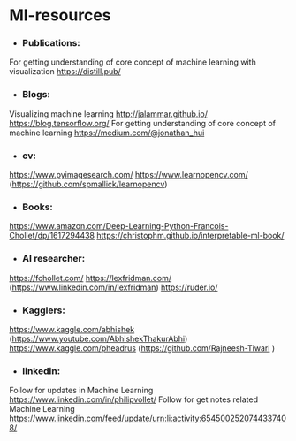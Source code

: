 # Ml-resources

* ### Publications:
For getting understanding of core concept of machine learning with visualization https://distill.pub/

* ### Blogs:
Visualizing machine learning http://jalammar.github.io/
https://blog.tensorflow.org/
For getting understanding of core concept of machine learning https://medium.com/@jonathan_hui

* ### cv:
https://www.pyimagesearch.com/
https://www.learnopencv.com/ (https://github.com/spmallick/learnopencv)


* ### Books:
https://www.amazon.com/Deep-Learning-Python-Francois-Chollet/dp/1617294438
https://christophm.github.io/interpretable-ml-book/


* ### AI researcher:
https://fchollet.com/
https://lexfridman.com/ (https://www.linkedin.com/in/lexfridman)
https://ruder.io/

* ### Kagglers:
https://www.kaggle.com/abhishek (https://www.youtube.com/AbhishekThakurAbhi)
https://www.kaggle.com/pheadrus (https://github.com/Rajneesh-Tiwari )


* ### linkedin:
Follow for updates in Machine Learning https://www.linkedin.com/in/philipvollet/
Follow for get notes related Machine Learning https://www.linkedin.com/feed/update/urn:li:activity:6545002520744337408/

